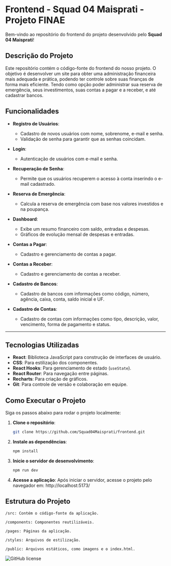# Frontend - Squad 04 Maisprati - Projeto FINAE

Bem-vindo ao repositório do frontend do projeto desenvolvido pelo **Squad 04 Maisprati**!

## Descrição do Projeto

Este repositório contém o código-fonte do frontend do nosso projeto. O objetivo é desenvolver um site para obter uma administração financeira mais adequada e prática, podendo ter controle sobre suas finanças de forma mais eficiente. Tendo como opção poder administrar sua reserva de emergência, seus investimentos, suas contas a pagar e a receber, e até cadastrar bancos.

## Funcionalidades

- **Registro de Usuários**:
  - Cadastro de novos usuários com nome, sobrenome, e-mail e senha.
  - Validação de senha para garantir que as senhas coincidam.

- **Login**:
  - Autenticação de usuários com e-mail e senha.

- **Recuperação de Senha**:
  - Permite que os usuários recuperem o acesso à conta inserindo o e-mail cadastrado.

- **Reserva de Emergência**:
  - Calcula a reserva de emergência com base nos valores investidos e na poupança.

- **Dashboard**:
  - Exibe um resumo financeiro com saldo, entradas e despesas.
  - Gráficos de evolução mensal de despesas e entradas.

- **Contas a Pagar**:
  - Cadastro e gerenciamento de contas a pagar.

- **Contas a Receber**:
  - Cadastro e gerenciamento de contas a receber.

- **Cadastro de Bancos**:
  - Cadastro de bancos com informações como código, número, agência, caixa, conta, saldo inicial e UF.

- **Cadastro de Contas**:
  - Cadastro de contas com informações como tipo, descrição, valor, vencimento, forma de pagamento e status.

---

## Tecnologias Utilizadas

- **React**: Biblioteca JavaScript para construção de interfaces de usuário.
- **CSS**: Para estilização dos componentes.
- **React Hooks**: Para gerenciamento de estado (`useState`).
- **React Router**: Para navegação entre páginas.
- **Recharts**: Para criação de gráficos.
- **Git**: Para controle de versão e colaboração em equipe.

## Como Executar o Projeto

Siga os passos abaixo para rodar o projeto localmente:

1. **Clone o repositório**:
   ```bash
   git clone https://github.com/Squad04Maisprati/frontend.git

2. **Instale as dependências**:
    ```bash
    npm install

3. **Inicie o servidor de desenvolvimento**:
    ```bash
    npm run dev

4. **Acesse a aplicação**:
    Após iniciar o servidor, acesse o projeto pelo navegador em: http://localhost:5173/

## Estrutura do Projeto

    /src: Contém o código-fonte da aplicação.

    /components: Componentes reutilizáveis.

    /pages: Páginas da aplicação.

    /styles: Arquivos de estilização.

    /public: Arquivos estáticos, como imagens e o index.html. 


![GitHub license](https://img.shields.io/github/license/Squad04Maisprati/frontend)